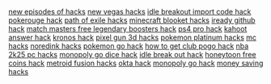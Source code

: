 <a href="https://datastudio.google.com/reporting/ceef7971-bc69-4938-b89a-fb5588e1b1d7?s=new-episodes-of-hacks">new episodes of hacks</a>
<a href="https://datastudio.google.com/reporting/cf39ba13-a83a-4a0f-a2cb-756002d92337?s=new-vegas-hacks">new vegas hacks</a>
<a href="https://datastudio.google.com/reporting/64c55350-50df-4672-a5c2-0205603438f2?s=idle-breakout-import-code-hack">idle breakout import code hack</a>
<a href="https://datastudio.google.com/reporting/65884fde-2ccc-4664-aded-5c4c62568795?s=pokerouge-hack">pokerouge hack</a>
<a href="https://datastudio.google.com/reporting/67ce7351-a141-436c-a73a-b9c3d8d3118f?s=path-of-exile-hacks">path of exile hacks</a>
<a href="https://datastudio.google.com/reporting/f13b2c09-15fb-421b-8d21-29332b34bd39?s=minecraft-blooket-hacks">minecraft blooket hacks</a>
<a href="https://datastudio.google.com/reporting/f2540c3f-f84e-4020-940a-b7020a83ca1f?s=iready-github-hack">iready github hack</a>
<a href="https://datastudio.google.com/reporting/f2fb10ec-0404-4d87-b21d-e00f822c5b69?s=match-masters-free-legendary-boosters-hack">match masters free legendary boosters hack</a>
<a href="https://datastudio.google.com/reporting/f32fc224-8150-43df-bd2c-0775cb09096f?s=ps4-pro-hack">ps4 pro hack</a>
<a href="https://datastudio.google.com/reporting/f3328846-9ed5-49b4-8521-0ae0a1c9ff53?s=kahoot-answer-hack">kahoot answer hack</a>
<a href="https://datastudio.google.com/reporting/f4003303-a357-4472-b213-d27e737229b7?s=kronos-hack">kronos hack</a>
<a href="https://datastudio.google.com/reporting/f4113388-be61-44d2-813f-7acac01f00cc?s=pixel-gun-3d-hacks">pixel gun 3d hacks</a>
<a href="https://datastudio.google.com/reporting/b802bbc6-246c-4e18-bb94-f57fc8f95c58?s=pokemon-platinum-hacks">pokemon platinum hacks</a>
<a href="https://datastudio.google.com/reporting/b8aef28f-3fc8-435c-9656-58b63092ec42?s=mc-hacks">mc hacks</a>
<a href="https://datastudio.google.com/reporting/b945b321-9719-43db-967e-733d4a617f84?s=noredink-hacks">noredink hacks</a>
<a href="https://datastudio.google.com/reporting/47a8d1a3-4e26-4bb9-9c7d-0c459710ddc5?s=pokemon-go-hack">pokemon go hack</a>
<a href="https://datastudio.google.com/reporting/48b5fbef-812d-4bde-ba19-b4ed664c75a1?s=how-to-get-club-pogo-hack">how to get club pogo hack</a>
<a href="https://datastudio.google.com/reporting/49276f7d-ef5e-4b89-8637-36aca5e198a5?s=nba-2k25-pc-hacks">nba 2k25 pc hacks</a>
<a href="https://datastudio.google.com/reporting/49488816-ebee-40c7-bb03-11038e88a9e6?s=monopoly-go-dice-hack">monopoly go dice hack</a>
<a href="https://datastudio.google.com/reporting/498ac2af-2e51-4d0a-a911-73a700c4f5b9?s=idle-break-out-hack">idle break out hack</a>
<a href="https://datastudio.google.com/reporting/4baf5d73-6a95-44d6-8b15-79ed2f978dac?s=honeytoon-free-coins-hack">honeytoon free coins hack</a>
<a href="https://datastudio.google.com/reporting/4c4d6976-d50e-43e0-8a47-22342e316892?s=metroid-fusion-hacks">metroid fusion hacks</a>
<a href="https://datastudio.google.com/reporting/872c08b7-5738-46d5-a64e-0851087a0132?s=okta-hack">okta hack</a>
<a href="https://datastudio.google.com/reporting/88bd5cb4-7257-46a6-a0b1-eef4aee33ad5?s=monopoly-go-hack">monopoly go hack</a>
<a href="https://datastudio.google.com/reporting/892ee9f0-a321-47aa-9695-51d2571e9cb4?s=money-saving-hacks">money saving hacks</a>
